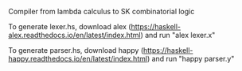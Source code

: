 Compiler from lambda calculus to SK combinatorial logic

To generate lexer.hs, download alex (https://haskell-alex.readthedocs.io/en/latest/index.html) and run "alex lexer.x"

To generate parser.hs, download happy (https://haskell-happy.readthedocs.io/en/latest/index.html) and run "happy parser.y"